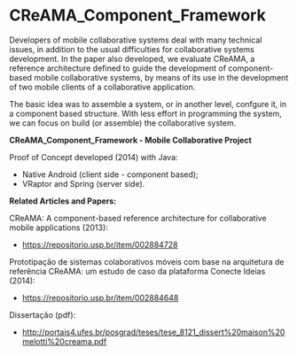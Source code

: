 # CReAMA_Component_Framework


Developers of mobile collaborative  systems  deal  with  many technical  issues, in  addition  to  the  usual  difficulties  for collaborative  systems  development. In the paper also developed,  we  evaluate CReAMA, a  reference  architecture  defined  to  guide  the development of component-based mobile collaborative systems, by means of its use in the development of two mobile clients of a collaborative application.

The basic idea was to assemble a system, or in another level, confgure it, in a component based structure. With less effort in programming the system, we can focus on build (or assemble) the collaborative system.

**CReAMA_Component_Framework - Mobile Collaborative Project**

Proof of Concept developed (2014) with Java:
- Native Android (client side - component based); 
- VRaptor and Spring (server side).

**Related Articles and Papers:**

CReAMA: A component-based reference architecture for collaborative mobile applications (2013):
- https://repositorio.usp.br/item/002884728

Prototipação de sistemas colaborativos móveis com base na arquitetura de referência CReAMA: um estudo de caso da plataforma Conecte Ideias (2014):
- https://repositorio.usp.br/item/002884648

Dissertação (pdf):
- http://portais4.ufes.br/posgrad/teses/tese_8121_dissert%20maison%20melotti%20creama.pdf
